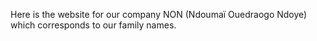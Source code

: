 Here is the website for our company NON (Ndoumaï Ouedraogo Ndoye) which corresponds to our family names.
